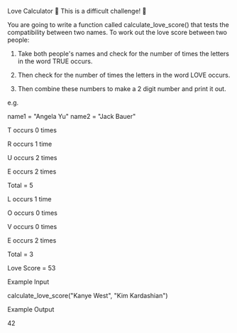 Love Calculator
💪 This is a difficult challenge! 💪 

You are going to write a function called calculate_love_score() that tests the compatibility between two names.  To work out the love score between two people: 

1. Take both people's names and check for the number of times the letters in the word TRUE occurs.   

2. Then check for the number of times the letters in the word LOVE occurs.   

3. Then combine these numbers to make a 2 digit number and print it out. 

e.g.

name1 = "Angela Yu" name2 = "Jack Bauer"

T occurs 0 times 

R occurs 1 time 

U occurs 2 times 

E occurs 2 times 

Total = 5 

L occurs 1 time 

O occurs 0 times 

V occurs 0 times 

E occurs 2 times 

Total = 3 



Love Score = 53





Example Input 

calculate_love_score("Kanye West", "Kim Kardashian")

Example Output

42



